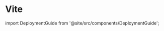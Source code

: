 # Vite

import DeploymentGuide from '@site/src/components/DeploymentGuide';

<DeploymentGuide
  repo="letsdiscodev/example-vite"
  exampleProjectName="my-vite-site"
/>
